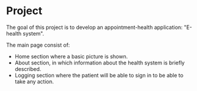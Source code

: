 # Project
The goal of this project is to develop an appointment-health application: "E-health system".

The main page consist of:
- Home section where a basic picture is shown.
- About section, in which information about the health system is briefly described.
- Logging section where the patient will be able to sign in to be able to take any action.
